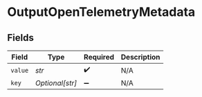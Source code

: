 # OutputOpenTelemetryMetadata


## Fields

| Field              | Type               | Required           | Description        |
| ------------------ | ------------------ | ------------------ | ------------------ |
| `value`            | *str*              | :heavy_check_mark: | N/A                |
| `key`              | *Optional[str]*    | :heavy_minus_sign: | N/A                |